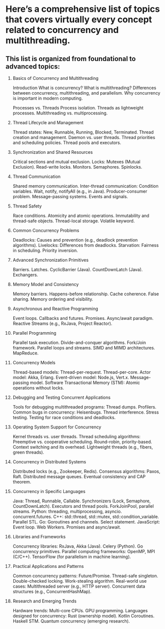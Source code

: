 # Here’s a comprehensive list of topics that covers virtually every concept related to concurrency and multithreading. 

## This list is organized from foundational to advanced topics:

1. Basics of Concurrency and Multithreading

    Introduction
        What is concurrency?
        What is multithreading?
        Differences between concurrency, multithreading, and parallelism.
        Why concurrency is important in modern computing.

    Processes vs. Threads
        Process isolation.
        Threads as lightweight processes.
        Multithreading vs. multiprocessing.

2. Thread Lifecycle and Management

    Thread states: New, Runnable, Running, Blocked, Terminated.
    Thread creation and management.
    Daemon vs. user threads.
    Thread priorities and scheduling policies.
    Thread pools and executors.

3. Synchronization and Shared Resources

    Critical sections and mutual exclusion.
    Locks:
        Mutexes (Mutual Exclusion).
        Read-write locks.
    Monitors.
    Semaphores.
    Spinlocks.

4. Thread Communication

    Shared memory communication.
    Inter-thread communication:
        Condition variables.
        Wait, notify, notifyAll (e.g., in Java).
    Producer-consumer problem.
    Message-passing systems.
    Events and signals.

5. Thread Safety

    Race conditions.
    Atomicity and atomic operations.
    Immutability and thread-safe objects.
    Thread-local storage.
    Volatile keyword.

6. Common Concurrency Problems

    Deadlocks:
        Causes and prevention (e.g., deadlock prevention algorithms).
    Livelocks:
        Differences from deadlocks.
    Starvation:
        Fairness in scheduling.
    Priority inversion.

7. Advanced Synchronization Primitives

    Barriers.
    Latches.
    CyclicBarrier (Java).
    CountDownLatch (Java).
    Exchangers.

8. Memory Model and Consistency

    Memory barriers.
    Happens-before relationship.
    Cache coherence.
    False sharing.
    Memory ordering and visibility.

9. Asynchronous and Reactive Programming

    Event loops.
    Callbacks and futures.
    Promises.
    Async/await paradigm.
    Reactive Streams (e.g., RxJava, Project Reactor).

10. Parallel Programming

    Parallel task execution.
    Divide-and-conquer algorithms.
    Fork/Join framework.
    Parallel loops and streams.
    SIMD and MIMD architectures.
    MapReduce.

11. Concurrency Models

    Thread-based models:
        Thread-per-request.
        Thread-per-core.
    Actor model:
        Akka, Erlang.
    Event-driven model:
        Node.js, Vert.x.
    Message-passing model.
    Software Transactional Memory (STM):
        Atomic operations without locks.

12. Debugging and Testing Concurrent Applications

    Tools for debugging multithreaded programs:
        Thread dumps.
        Profilers.
    Common bugs in concurrency:
        Heisenbugs.
        Thread interference.
    Stress testing.
    Testing for race conditions and deadlocks.

13. Operating System Support for Concurrency

    Kernel threads vs. user threads.
    Thread scheduling algorithms:
        Preemptive vs. cooperative scheduling.
        Round-robin, priority-based.
    Context switching and its overhead.
    Lightweight threads (e.g., fibers, green threads).

14. Concurrency in Distributed Systems

    Distributed locks (e.g., Zookeeper, Redis).
    Consensus algorithms:
        Paxos, Raft.
    Distributed message queues.
    Eventual consistency and CAP theorem.

15. Concurrency in Specific Languages

    Java:
        Thread, Runnable, Callable.
        Synchronizers (Lock, Semaphore, CountDownLatch).
        Executors and thread pools.
        ForkJoinPool, parallel streams.
    Python:
        threading, multiprocessing, asyncio.
        concurrent.futures.
    C++:
        std::thread, std::mutex, std::condition_variable.
        Parallel STL.
    Go:
        Goroutines and channels.
        Select statement.
    JavaScript:
        Event loop.
        Web Workers.
        Promises and async/await.

16. Libraries and Frameworks

    Concurrency libraries:
        RxJava, Akka (Java).
        Celery (Python).
        Go concurrency primitives.
    Parallel computing frameworks:
        OpenMP, MPI (C/C++).
        TensorFlow (for parallelism in machine learning).

17. Practical Applications and Patterns

    Common concurrency patterns:
        Future/Promise.
        Thread-safe singleton.
        Double-checked locking.
        Work-stealing algorithm.
    Real-world use cases:
        Multithreaded server (e.g., HTTP server).
        Concurrent data structures (e.g., ConcurrentHashMap).

18. Research and Emerging Trends

    Hardware trends:
        Multi-core CPUs.
        GPU programming.
    Languages designed for concurrency:
        Rust (ownership model).
        Kotlin Coroutines.
        Haskell STM.
    Quantum concurrency (emerging research).